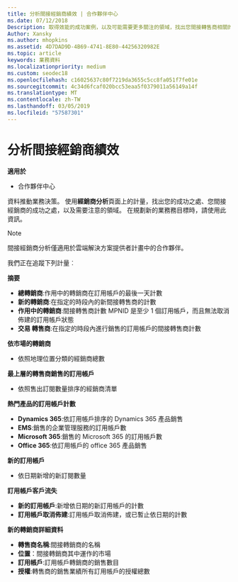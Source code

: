 ```yaml
---
title: 分析間接經銷商績效 | 合作夥伴中心
ms.date: 07/12/2018
Description: 取得效能的成功案例，以及可能需要更多關注的領域，找出您間接轉售商相關的資料。
Author: Xansky
ms.author: mhopkins
ms.assetid: 4D7DAD9D-4B69-4741-8E80-44256320982E
ms.topic: article
keywords: 業務資料
ms.localizationpriority: medium
ms.custom: seodec18
ms.openlocfilehash: c16025637c80f7219da3655c5cc8fa051f7fe01e
ms.sourcegitcommit: 4c34d6fcaf020bcc53eaa5f0379011a56149a14f
ms.translationtype: MT
ms.contentlocale: zh-TW
ms.lasthandoff: 03/05/2019
ms.locfileid: "57587301"
---
```

# <a name="analyze-indirect-resellers-performance"></a>分析間接經銷商績效 

**適用於**
- 合作夥伴中心

資料推動業務決策。 使用**經銷商分析**頁面上的計量，找出您的成功之處、您間接經銷商的成功之處，以及需要注意的領域。 在規劃新的業務務目標時，請使用此資訊。

> [!NOTE]
> 間接經銷商分析僅適用於雲端解決方案提供者計畫中的合作夥伴。

我們正在追蹤下列計量︰

**摘要**  
 - **總轉銷商**:作用中的轉銷商在訂用帳戶的最後一天計數  
 - **新的轉銷商**:在指定的時段內的新間接轉售商的計數  
 - **作用中的轉銷商**:間接轉售商計數 MPNID 是至少 1 個訂用帳戶，而且無法取消佈建的訂用帳戶狀態  
 - **交易 轉售商**:在指定的時段內進行銷售的訂用帳戶的間接轉售商計數  

**依市場的轉銷商**  
 - 依照地理位置分類的經銷商總數  

**最上層的轉售商銷售的訂用帳戶**
 - 依照售出訂閱數量排序的經銷商清單  

**熱門產品的訂用帳戶計數**  
 - **Dynamics 365**:依訂用帳戶排序的 Dynamics 365 產品銷售  
 - **EMS**:銷售的企業管理服務的訂用帳戶數  
 - **Microsoft 365**:銷售的 Microsoft 365 的訂用帳戶數  
 - **Office 365**:依訂用帳戶的 office 365 產品銷售  

**新的訂用帳戶**  
 - 依日期新增的新訂閱數量  

**訂用帳戶客戶流失**  
 - **新的訂用帳戶**:新增依日期的新訂用帳戶的計數  
 - **訂用帳戶取消佈建**:訂用帳戶取消佈建，或已暫止依日期的計數  

**新的轉銷商詳細資料**  
 - **轉售商名稱**:間接轉銷商的名稱  
 - **位置**：間接轉銷商其中運作的市場  
 - **訂用帳戶**:訂用帳戶轉銷商的銷售數目  
 - **授權**:轉售商的銷售業績所有訂用帳戶的授權總數  
  
  